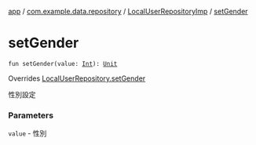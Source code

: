 [app](../../index.md) / [com.example.data.repository](../index.md) / [LocalUserRepositoryImp](index.md) / [setGender](./set-gender.md)

# setGender

`fun setGender(value: `[`Int`](https://kotlinlang.org/api/latest/jvm/stdlib/kotlin/-int/index.html)`): `[`Unit`](https://kotlinlang.org/api/latest/jvm/stdlib/kotlin/-unit/index.html)

Overrides [LocalUserRepository.setGender](../-local-user-repository/set-gender.md)

性別設定

### Parameters

`value` - 性別